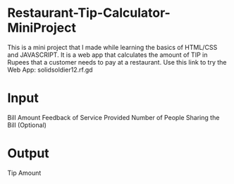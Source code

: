 # Restaurant-Tip-Calculator-MiniProject

This is a mini project that I made while learning the basics of HTML/CSS and JAVASCRIPT.
It is a web app that calculates the amount of TIP in Rupees that a customer needs to pay at a restaurant.
Use this link to try the Web App: solidsoldier12.rf.gd

# Input

Bill Amount
Feedback of Service Provided
Number of People Sharing the Bill (Optional)

# Output

Tip Amount
